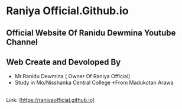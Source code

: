 # Raniya Official.Github.io

## Official Website Of Ranidu Dewmina Youtube Channel

## Web Create and Devoloped By 

* Mr.Ranidu Dewmina  ( Owner Of Raniya Official)
* Study in Mo/Nisshanka Central College
*From Madukotan Arawa

##  

 Link: [https://raniyaofficial.github.io]
